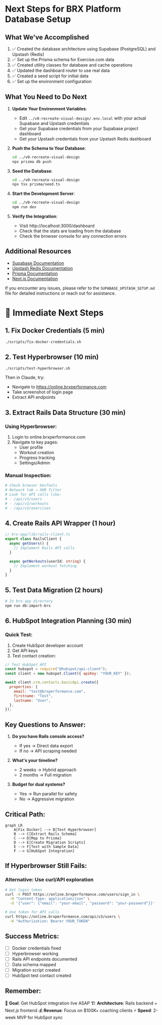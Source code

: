 # Next Steps for BRX Platform Database Setup

## What We've Accomplished

1. ✅ Created the database architecture using Supabase (PostgreSQL) and Upstash (Redis)
2. ✅ Set up the Prisma schema for Exercise.com data
3. ✅ Created utility classes for database and cache operations
4. ✅ Updated the dashboard router to use real data
5. ✅ Created a seed script for initial data
6. ✅ Set up the environment configuration

## What You Need to Do Next

1. **Update Your Environment Variables**:

   - Edit `../v0-recreate-visual-design/.env.local` with your actual Supabase and Upstash credentials
   - Get your Supabase credentials from your Supabase project dashboard
   - Get your Upstash credentials from your Upstash Redis dashboard

2. **Push the Schema to Your Database**:

   ```bash
   cd ../v0-recreate-visual-design
   npx prisma db push
   ```

3. **Seed the Database**:

   ```bash
   cd ../v0-recreate-visual-design
   npx tsx prisma/seed.ts
   ```

4. **Start the Development Server**:

   ```bash
   cd ../v0-recreate-visual-design
   npm run dev
   ```

5. **Verify the Integration**:
   - Visit http://localhost:3000/dashboard
   - Check that the stats are loading from the database
   - Check the browser console for any connection errors

## Additional Resources

- [Supabase Documentation](https://supabase.com/docs)
- [Upstash Redis Documentation](https://docs.upstash.com/redis)
- [Prisma Documentation](https://www.prisma.io/docs)
- [Next.js Documentation](https://nextjs.org/docs)

If you encounter any issues, please refer to the `SUPABASE_UPSTASH_SETUP.md` file for detailed instructions or reach out for assistance.

# 🚀 Immediate Next Steps

## 1. Fix Docker Credentials (5 min)

```bash
./scripts/fix-docker-credentials.sh
```

## 2. Test Hyperbrowser (10 min)

```bash
./scripts/test-hyperbrowser.sh
```

Then in Claude, try:

- Navigate to https://online.brxperformance.com
- Take screenshot of login page
- Extract API endpoints

## 3. Extract Rails Data Structure (30 min)

### Using Hyperbrowser:

1. Login to online.brxperformance.com
2. Navigate to key pages:
   - User profile
   - Workout creation
   - Progress tracking
   - Settings/Admin

### Manual Inspection:

```bash
# Check browser DevTools
# Network tab → XHR filter
# Look for API calls like:
# - /api/v3/users
# - /api/v3/workouts
# - /api/v3/exercises
```

## 4. Create Rails API Wrapper (1 hour)

```typescript
// brx-app/lib/rails-client.ts
export class RailsClient {
  async getUsers() {
    // Implement Rails API calls
  }

  async getWorkouts(userId: string) {
    // Implement workout fetching
  }
}
```

## 5. Test Data Migration (2 hours)

```bash
# In brx-app directory
npm run db:import-brx
```

## 6. HubSpot Integration Planning (30 min)

### Quick Test:

1. Create HubSpot developer account
2. Get API keys
3. Test contact creation:

```javascript
// Test HubSpot API
const hubspot = require("@hubspot/api-client");
const client = new hubspot.Client({ apiKey: "YOUR_KEY" });

await client.crm.contacts.basicApi.create({
  properties: {
    email: "test@brxperformance.com",
    firstname: "Test",
    lastname: "User",
  },
});
```

## Key Questions to Answer:

1. **Do you have Rails console access?**

   - If yes → Direct data export
   - If no → API scraping needed

2. **What's your timeline?**

   - 2 weeks → Hybrid approach
   - 2 months → Full migration

3. **Budget for dual systems?**
   - Yes → Run parallel for safety
   - No → Aggressive migration

## Critical Path:

```mermaid
graph LR
    A[Fix Docker] --> B[Test Hyperbrowser]
    B --> C[Extract Rails Schema]
    C --> D[Map to Prisma]
    D --> E[Create Migration Scripts]
    E --> F[Test with Sample Data]
    F --> G[HubSpot Integration]
```

## If Hyperbrowser Still Fails:

### Alternative: Use curl/API exploration

```bash
# Get login token
curl -X POST https://online.brxperformance.com/users/sign_in \
  -H "Content-Type: application/json" \
  -d '{"user": {"email": "your-email", "password": "your-password"}}'

# Use token for API calls
curl https://online.brxperformance.com/api/v3/users \
  -H "Authorization: Bearer YOUR_TOKEN"
```

## Success Metrics:

- [ ] Docker credentials fixed
- [ ] Hyperbrowser working
- [ ] Rails API endpoints documented
- [ ] Data schema mapped
- [ ] Migration script created
- [ ] HubSpot test contact created

## Remember:

🎯 **Goal**: Get HubSpot integration live ASAP
🏗️ **Architecture**: Rails backend + Next.js frontend
💰 **Revenue**: Focus on $100K+ coaching clients
⚡ **Speed**: 2-week MVP for HubSpot sync
